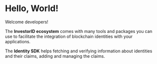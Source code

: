 # Hello, World!

Welcome developers!

The **InvestorID ecosystem** comes with many tools and packages you can use to facilitate the integration of blockchain identities with your applications.

The **Identity SDK** helps fetching and verifying information about identities and their claims, adding and managing the claims.
